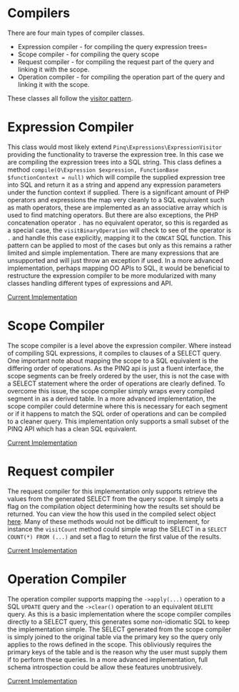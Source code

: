 Compilers
=========

There are four main types of compiler classes.

 - Expression compiler - for compiling the query expression trees=
 - Scope compiler - for compiling the query scope
 - Request compiler - for compiling the request part of the query and linking it with the scope.
 - Operation compiler - for compiling the operation part of the query and linking it with the scope.
 
 These classes all follow the [visitor pattern][1].

Expression Compiler
===================

This class would most likely extend `Pinq\Expressions\ExpressionVisitor` providing
the functionality to traverse the expression tree. In this case we are compiling the
expression trees into a SQL string. This class defines a method
`compile(O\Expression $expression, FunctionBase $functionContext = null)` which will
compile the supplied expression tree into SQL and return it as a string and append any
expression parameters under the function context if supplied. There is a significant amount
of PHP operators and expressions the map very cleanly to a SQL equivalent such as math
operators, these are implemented as an associative array which is used to find matching operators. 
But there are also exceptions, the PHP concatenation operator `.` has no equivalent operator, so
this is regarded as a special case, the `visitBinaryOperation` will check to see of the operator
is `.` and handle this case explicitly, mapping it to the `CONCAT` SQL function. This pattern
can be applied to most of the cases but only as this remains a rather limited and simple implementation.
There are many expressions that are unsupported and will just throw an exception if used.
In a more advanced implementation, perhaps mapping OO APIs to SQL, it would be beneficial to
restructure the expression compiler to be more modularized with many classes handling
different types of expressions and API.

[Current Implementation](ExpressionCompiler.php)

Scope Compiler
==============

The scope compiler is a level above the expression compiler. Where instead of compiling
SQL expressions, it compiles to clauses of a SELECT query. One important note about mapping
the scope to a SQL equivalent is the differing order of operations. As the PINQ api is
just a fluent interface, the scope segments can be freely ordered by the user, this is not
the case with a SELECT statement where the order of operations are clearly defined. To
overcome this issue, the scope compiler simply wraps every compiled segment in as a derived
table. In a more advanced implementation, the scope compiler could determine where this
is necessary for each segment or if it happens to match the SQL order of operations and
can be compiled to a cleaner query. This implementation only supports a small subset of
the PINQ API which has a clean SQL equivalent.

[Current Implementation](ScopeCompiler.php)

Request compiler
================

The request compiler for this implementation only supports retrieve the values
from the generated SELECT from the query scope. It simply sets a flag on the
compilation object determining how the results set should be returned. You
can view the how this used in the compiled select object [here](../Compiled/Select.php).
Many of these methods would not be difficult to implement, for instance the `visitCount`
method could simple wrap the SELECT in a `SELECT COUNT(*) FROM (...)` and set a flag
to return the first value of the results.

[Current Implementation](RequestCompiler.php)

Operation Compiler
==================

The operation compiler supports mapping the `->apply(...)` operation to a
SQL `UPDATE` query and the `->clear()` operation to an equivalent `DELETE` query.
As this is a basic implementation where the scope compiler compiles directly to
a SELECT query, this generates some non-idiomatic SQL to keep the implementation simple.
The SELECT generated from the scope compiler is simply joined to the original table
via the primary key so the query only applies to the rows defined in the scope. This
obliviously requires the primary keys of the table and is the reason why the user must
supply them if to perform these queries. In a more advanced implementation, full schema
introspection could be allow these features unobtrusively. 

[Current Implementation](OperationCompiler.php)

[1]: http://en.wikipedia.org/wiki/Visitor_pattern